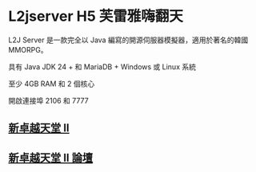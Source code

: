 # L2jserver H5 芙雷雅嗨翻天



L2J Server 是一款完全以 Java 編寫的開源伺服器模擬器，適用於著名的韓國 MMORPG。

具有 Java JDK 24 + 和 MariaDB + Windows 或 Linux 系統

至少 4GB RAM 和 2 個核心

開啟連接埠 2106 和 7777

## [ 新卓越天堂 II ](http://chenstar.mooo.com/)

## [ 新卓越天堂 II 論壇 ](https://l2j-excellent.666forum.com/forum)













